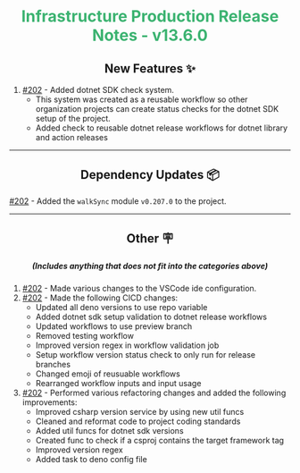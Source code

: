 <h1 align="center" style='color:mediumseagreen;font-weight:bold'>
   Infrastructure Production Release Notes - v13.6.0
</h1>

<h2 style="font-weight:bold" align="center">New Features ✨</h2>

1. [#202](https://github.com/KinsonDigital/Infrastructure/issues/202) - Added dotnet SDK check system.
    - This system was created as a reusable workflow so other organization projects can create status checks for the dotnet SDK setup of the project.
    - Added check to reusable dotnet release workflows for dotnet library and action releases

---

<h2 align="center" style="font-weight: bold;">Dependency Updates 📦</h2>

[#202](https://github.com/KinsonDigital/Infrastructure/issues/202) - Added the `walkSync` module `v0.207.0` to the project.

---

<h2 style="font-weight:bold" align="center">Other 🪧</h2>
<h5 align="center">(Includes anything that does not fit into the categories above)</h5>

1. [#202](https://github.com/KinsonDigital/Infrastructure/issues/202) - Made various changes to the VSCode ide configuration.
2. [#202](https://github.com/KinsonDigital/Infrastructure/issues/202) - Made the following CICD changes:
    - Updated all deno versions to use repo variable
    - Added dotnet sdk setup validation to dotnet release workflows
    - Updated workflows to use preview branch
    - Removed testing workflow
    - Improved version regex in workflow validation job
    - Setup workflow version status check to only run for release branches
    - Changed emoji of reusuable workflows
    - Rearranged workflow inputs and input usage
3. [#202](https://github.com/KinsonDigital/Infrastructure/issues/202) - Performed various refactoring changes and added the following improvements:
    - Improved csharp version service by using new util funcs
    - Cleaned and reformat code to project coding standards
    - Added util funcs for dotnet sdk versions
    - Created func to check if a csproj contains the target framework tag
    - Improved version regex
    - Added task to deno config file
